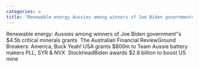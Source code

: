 ```yaml
---
categories: a
title: "Renewable energy Aussies among winners of Joe Biden governments 45b critical minerals grants  The Australian Financial Review"
---
```

Renewable energy: Aussies among winners of Joe Biden government"s $4.5b critical minerals grants&nbsp;&nbsp;The Australian Financial ReviewGround Breakers: America, Buck Yeah! USA grants $800m to Team Aussie battery makers PLL, SYR & NVX&nbsp;&nbsp;StockheadBiden awards $2.8 billion to boost US mine
